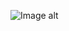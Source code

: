 ![Image alt]([https://github.com/Raguf/Registration-Form/commit/0c0a16a11052cdd3593bc59da080152a40c5743b](https://github.com/Raguf/Registration-Form/commit/0c0a16a11052cdd3593bc59da080152a40c5743b)https://github.com/Raguf/Registration-Form/commit/0c0a16a11052cdd3593bc59da080152a40c5743b)
